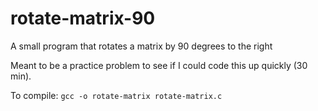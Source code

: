 rotate-matrix-90
================

A small program that rotates a matrix by 90 degrees to the right

Meant to be a practice problem to see if I could code this up quickly (30 min).

To compile: `gcc -o rotate-matrix rotate-matrix.c`
